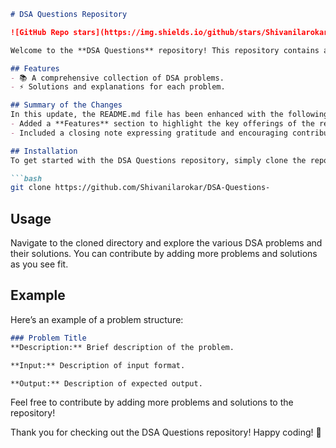 ```markdown
# DSA Questions Repository

![GitHub Repo stars](https://img.shields.io/github/stars/Shivanilarokar/DSA-Questions-) ![GitHub forks](https://img.shields.io/github/forks/Shivanilarokar/DSA-Questions-) ![GitHub issues](https://img.shields.io/github/issues/Shivanilarokar/DSA-Questions-)

Welcome to the **DSA Questions** repository! This repository contains a collection of Data Structures and Algorithms (DSA) problems designed to help you enhance your coding skills.

## Features
- 📚 A comprehensive collection of DSA problems.
- ⚡ Solutions and explanations for each problem.

## Summary of the Changes
In this update, the README.md file has been enhanced with the following modifications:
- Added a **Features** section to highlight the key offerings of the repository.
- Included a closing note expressing gratitude and encouraging contributions.

## Installation
To get started with the DSA Questions repository, simply clone the repository to your local machine:

```bash
git clone https://github.com/Shivanilarokar/DSA-Questions-
```

## Usage
Navigate to the cloned directory and explore the various DSA problems and their solutions. You can contribute by adding more problems and solutions as you see fit.

## Example
Here’s an example of a problem structure:

```markdown
### Problem Title
**Description:** Brief description of the problem.

**Input:** Description of input format.

**Output:** Description of expected output.
```

Feel free to contribute by adding more problems and solutions to the repository!

Thank you for checking out the DSA Questions repository! Happy coding! 🚀
```